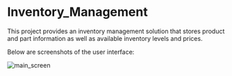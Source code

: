 # Inventory_Management
This project provides an inventory management solution that stores product and part information as well as available inventory levels and prices.

Below are screenshots of the user interface:

![main_screen](https://user-images.githubusercontent.com/79055002/155580611-c4fd1649-11a3-47d6-ab77-724672d17c3c.png)

